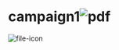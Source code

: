 # campaign1![pdf](https://user-images.githubusercontent.com/125595866/226433925-299b9762-f4a2-4d5e-ac0a-4a34d62d554d.png)
![file-icon](https://user-images.githubusercontent.com/125595866/226433929-09456908-d1af-49f5-a055-cafe8f0287e9.png)

